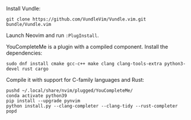 Install Vundle:

```
git clone https://github.com/VundleVim/Vundle.vim.git bundle/Vundle.vim
```

Launch Neovim and run `:PlugInstall`.

YouCompleteMe is a plugin with a compiled component. Install the dependencies:

```
sudo dnf install cmake gcc-c++ make clang clang-tools-extra python3-devel rust cargo
```

Compile it with support for C-family languages and Rust:

```
pushd ~/.local/share/nvim/plugged/YouCompleteMe/
conda activate python39
pip install --upgrade pynvim
python install.py --clang-completer --clang-tidy --rust-completer
popd
```
